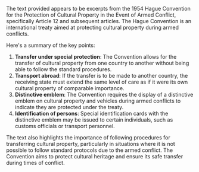The text provided appears to be excerpts from the 1954 Hague Convention for the Protection of Cultural Property in the Event of Armed Conflict, specifically Article 12 and subsequent articles. The Hague Convention is an international treaty aimed at protecting cultural property during armed conflicts.

Here's a summary of the key points:

1. **Transfer under special protection**: The Convention allows for the transfer of cultural property from one country to another without being able to follow the standard procedures.
2. **Transport abroad**: If the transfer is to be made to another country, the receiving state must extend the same level of care as if it were its own cultural property of comparable importance.
3. **Distinctive emblem**: The Convention requires the display of a distinctive emblem on cultural property and vehicles during armed conflicts to indicate they are protected under the treaty.
4. **Identification of persons**: Special identification cards with the distinctive emblem may be issued to certain individuals, such as customs officials or transport personnel.

The text also highlights the importance of following procedures for transferring cultural property, particularly in situations where it is not possible to follow standard protocols due to the armed conflict. The Convention aims to protect cultural heritage and ensure its safe transfer during times of conflict.